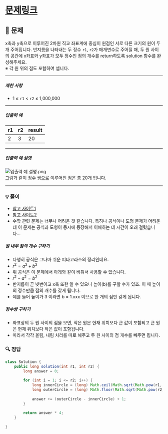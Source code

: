 # [문제링크](https://school.programmers.co.kr/learn/courses/30/lessons/181187)

## 📝 문제

x축과 y축으로 이루어진 2차원 직교 좌표계에 중심이 원점인 서로 다른 크기의 원이 두 개 주어집니다. 반지름을 나타내는 두 정수 `r1`, `r2`가 매개변수로 주어질 때, 두 원 사이의 공간에 x좌표와 y좌표가 모두 정수인 점의 개수를 return하도록 solution 함수를 완성해주세요.  
※ 각 원 위의 점도 포함하여 셉니다.

---

##### 제한 사항

- 1 ≤ `r1` < `r2` ≤ 1,000,000

---

##### 입출력 예

|r1|r2|result|
|---|---|---|
|2|3|20|

---

##### 입출력 예 설명

![입출력 예 설명.png](https://grepp-programmers.s3.ap-northeast-2.amazonaws.com/files/production/ce4fa289-79cf-423b-8f9c-57de0c3b642e/%EC%9E%85%EC%B6%9C%EB%A0%A5%20%EC%98%88%20%EC%84%A4%EB%AA%85.png)  
그림과 같이 정수 쌍으로 이루어진 점은 총 20개 입니다.

---

### 💡 풀이

- [참고 사이트1](https://velog.io/@gale4739/%ED%94%84%EB%A1%9C%EA%B7%B8%EB%9E%98%EB%A8%B8%EC%8A%A4-%EB%91%90-%EC%9B%90-%EC%82%AC%EC%9D%B4%EC%9D%98-%EC%A0%95%EC%88%98-%EC%8C%8D)
- [참고 사이트2](https://zangsu.tistory.com/12)
- 수학 관련 문제는 너무나 어려운 것 같습니다. 특히나 공식이나 도형 문제가 어려운데 이 문제는 공식과 도형이 동시에 등장해서 이해하는 데 시간이 오래 걸렸습니다...

##### 원 내부 점의 개수 구하기

- 다행히 공식은 그나마 쉬운 피타고라스의 정리인데요.
- $r^2 = a^2 + b^2$
- 위 공식은 이 문제에서 아래와 같이 바꿔서 사용할 수 있습니다.
- $r^2 - a^2 = b^2$
- 반지름이 곧 빗변이고 x축 또한 알 수 있으니 높이(b)를 구할 수가 있죠. 이 때 높이의 정수만큼 점의 개수를 갖게 됩니다.
- 예를 들어 높이가 3 이라면 b = 1.xxx 이므로 한 개의 점만 갖게 됩니다.

##### 정수쌍 구하기

- 좌표상의 두 원 사이의 점을 보면, 작은 원은 현재 위치보다 큰 값이 포함되고 큰 원은 현재 위치보다 작은 값이 포함됩니다.
- 따라서 각각 올림, 내림 처리를 따로 해주고 두 원 사이의 점 개수를 빼주면 됩니다.

### 🔍 정답

```java
class Solution {
    public long solution(int r1, int r2) {
        long answer = 0;
        
        for (int i = 1; i <= r2; i++) {
            long innerCircle = (long) Math.ceil(Math.sqrt(Math.pow(r1, 2) - Math.pow(i, 2)));
            long outerCircle = (long) Math.floor(Math.sqrt(Math.pow(r2, 2) - Math.pow(i, 2)));
            
            answer += (outerCircle - innerCircle) + 1;
        }
        
        return answer * 4;
    }
    
}
```